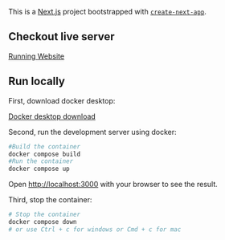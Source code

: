 This is a [Next.js](https://nextjs.org) project bootstrapped with [`create-next-app`](https://nextjs.org/docs/app/api-reference/cli/create-next-app).

## Checkout live server

[Running Website](http://164.90.183.208:3000/)

## Run locally

First, download docker desktop:

[Docker desktop download](https://www.docker.com/products/docker-desktop/)

Second, run the development server using docker:

```bash
#Build the container
docker compose build
#Run the container
docker compose up
```
Open [http://localhost:3000](http://localhost:3000) with your browser to see the result.

Third, stop the container:
```bash
# Stop the container
docker compose down
# or use Ctrl + c for windows or Cmd + c for mac
```

